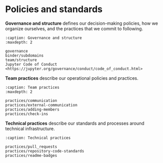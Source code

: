 # Policies and standards

**Governance and structure** defines our decision-making policies, how we organize ourselves, and the practices that we commit to following.

```{toctree}
:caption: Governance and structure
:maxdepth: 2

governance
binder/subdomains
team/structure
Jupyter Code of Conduct <https://jupyter.org/governance/conduct/code_of_conduct.html>
```

**Team practices** describe our operational policies and practices.

```{toctree}
:caption: Team practices
:maxdepth: 2

practices/communication
practices/external-communication
practices/adding-members
practices/check-ins
```

**Technical practices** describe our standards and processes around technical infrastructure.

```{toctree}
:caption: Technical practices

practices/pull_requests
practices/repository-code-standards
practices/readme-badges
```
